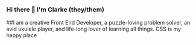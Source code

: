 ### Hi there 👋 I'm Clarke (they/them)

##I am a creative Front End Developer, a puzzle-loving problem solver, an avid ukulele player, and life-long lover of learning all things.
CSS is my happy place

<!--
**ClarkeMacArthur/ClarkeMacArthur** is a ✨ _special_ ✨ repository because its `README.md` (this file) appears on your GitHub profile.

Here are some ideas to get you started:

- 🔭 I’m currently working on ...
- 🌱 I’m currently learning ...
- 👯 I’m looking to collaborate on ...
- 🤔 I’m looking for help with ...
- 💬 Ask me about ...
- 📫 How to reach me: ...
- 😄 Pronouns: ...
- ⚡ Fun fact: ...
-->

